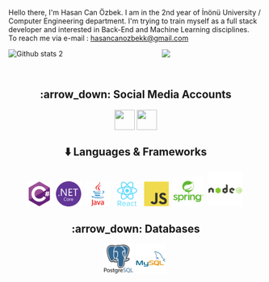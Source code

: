 Hello there, 
I'm Hasan Can Özbek. I am in the 2nd year of İnönü University / Computer Engineering department. I'm trying to train myself as a full stack developer and interested in Back-End and Machine Learning disciplines. 
<br>
To reach me via e-mail : hasancanozbekk@gmail.com

<!-- [Naereen's top languages](https://github-readme-stats.vercel.app/api/top-langs/?username=hasancanozbek&theme=blue-green) -->
<div>
  
  ![Github stats 2](https://github-readme-stats.vercel.app/api?username=hasancanozbek&show_icons=true&theme=radical)
  <img align="right" src="https://media.giphy.com/media/M9gbBd9nbDrOTu1Mqx/giphy.gif" width="200"/>
  
</div>
<br>

<h2 align="center"> :arrow_down: Social Media Accounts </h2>
<div align="center">
<a href="https://www.linkedin.com/in/hasan-can-özbek-4b4a92211/" target="blank"><img align="center" src="https://velanovascular.com/wp-content/uploads/2020/06/LinkedIn.png" height="40" width="40" /></a>
<a href="https://instagram.com/hasancanozbekk" target="blank"><img align="center" src="https://upload.wikimedia.org/wikipedia/commons/thumb/e/e7/Instagram_logo_2016.svg/1200px-Instagram_logo_2016.svg.png"  height="40" width="40" /></a>
</a>
</div>

<h2 align="center">⬇️ Languages & Frameworks</h2>

<div align="center">
  <img src="https://github.com/devicons/devicon/blob/master/icons/csharp/csharp-original.svg" title="C#" alt="C#" width="50" height="50"/>&nbsp;
  <img src="https://github.com/devicons/devicon/blob/master/icons/dotnetcore/dotnetcore-original.svg" title=".NetCore" alt=".NetCore" width="50" height="50"/>&nbsp;
  <img src="https://github.com/devicons/devicon/blob/master/icons/java/java-original-wordmark.svg" title="Java" alt="Java" width="50" height="50"/>&nbsp;
  <img src="https://github.com/devicons/devicon/blob/master/icons/react/react-original-wordmark.svg" title="React" alt="React" width="50" height="50"/>&nbsp;
  <img src="https://github.com/devicons/devicon/blob/master/icons/javascript/javascript-original.svg" title="JavaScript" alt="JavaScript" width="50" height="50"/>&nbsp;
  <img src="https://github.com/devicons/devicon/blob/master/icons/spring/spring-original-wordmark.svg" title="Spring" alt="Spring" width="60" height="60"/>&nbsp;
  <img src="https://github.com/devicons/devicon/blob/master/icons/nodejs/nodejs-original-wordmark.svg" title="NodeJS" alt="NodeJS" width="70" height="70"/>&nbsp;
</div>

<h2 align="center">:arrow_down: Databases</h2>

<div align="center">
<img height="60" width="60" title="PostgreSql"  alt="PostgreSql" src="https://github.com/devicons/devicon/blob/master/icons/postgresql/postgresql-original-wordmark.svg">
<img src="https://github.com/devicons/devicon/blob/master/icons/mysql/mysql-original-wordmark.svg" title="MySQL"  alt="MySQL" width="60" height="60"/>&nbsp;
  
</div>
